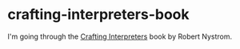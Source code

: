 # crafting-interpreters-book

I'm going through the [Crafting Interpreters](https://craftinginterpreters.com/) book by Robert Nystrom.
